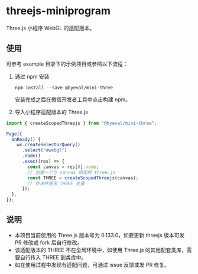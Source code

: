 # threejs-miniprogram

Three.js 小程序 WebGL 的适配版本。

## 使用

可参考 example 目录下的示例项目或参照以下流程：

1. 通过 npm 安装

   ```
   npm install --save @byeval/mini-three
   ```

   安装完成之后在微信开发者工具中点击构建 npm。

2. 导入小程序适配版本的 Three.js

```javascript
import { createScopedThreejs } from "@byeval/mini-three";

Page({
  onReady() {
    wx.createSelectorQuery()
      .select("#webgl")
      .node()
      .exec((res) => {
        const canvas = res[0].node;
        // 创建一个与 canvas 绑定的 three.js
        const THREE = createScopedThreejs(canvas);
        // 传递并使用 THREE 变量
      });
  },
});
```

## 说明

- 本项目当前使用的 Three.js 版本号为 0.133.0，如要更新 threejs 版本可发 PR 修改或 fork 后自行修改。
- 该适配版本的 THREE 不在全局环境中，如使用 Three.js 的其他配套类库，需要自行传入 THREE 到类库中。
- 如在使用过程中发现有适配问题，可通过 issue 反馈或发 PR 修复。
